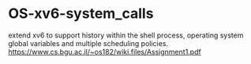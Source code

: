 # OS-xv6-system_calls
extend xv6 to support history within the shell process, operating system global  variables and multiple scheduling policies.
https://www.cs.bgu.ac.il/~os182/wiki.files/Assignment1.pdf
